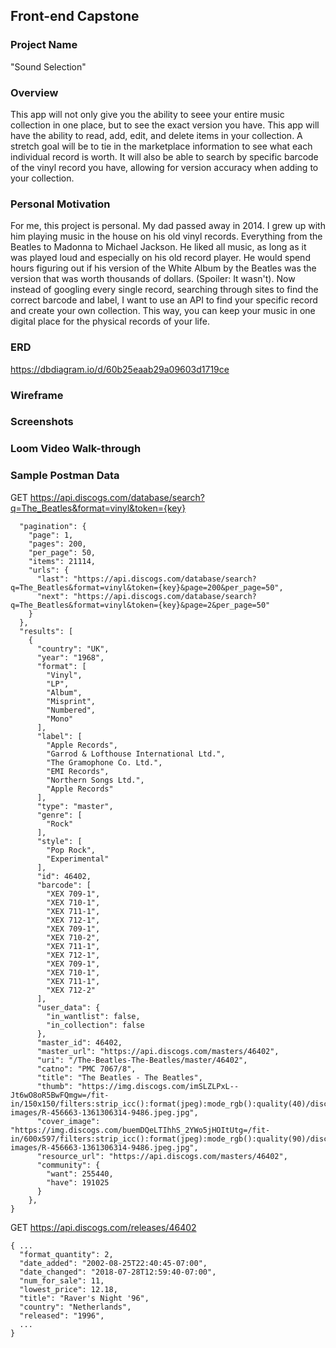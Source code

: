 ## Front-end Capstone

### Project Name
"Sound Selection"
### Overview
This app will not only give you the ability to seee your entire music collection in one place, but to see the exact version you have. This app will have the ability to read, add, edit, and delete items in your collection. A stretch goal will be to tie in the marketplace information to see what each individual record is worth. It will also be able to search by specific barcode of the vinyl record you have, allowing for version accuracy when adding to your collection.
### Personal Motivation
For me, this project is personal. My dad passed away in 2014. I grew up with him playing music in the house on his old vinyl records. Everything from the Beatles to Madonna to Michael Jackson. He liked all music, as long as it was played loud and especially on his old record player. He would spend hours figuring out if his version of the White Album by the Beatles was the version that was worth thousands of dollars. (Spoiler: It wasn't). Now instead of googling every single record, searching through sites to find the correct barcode and label, I want to use an API to find your specific record and create your own collection. This way, you can keep your music in one digital place for the physical records of your life. 
### ERD
https://dbdiagram.io/d/60b25eaab29a09603d1719ce
### Wireframe

### Screenshots
### Loom Video Walk-through

### Sample Postman Data

GET https://api.discogs.com/database/search?q=The_Beatles&format=vinyl&token={key}
```{
  "pagination": {
    "page": 1,
    "pages": 200,
    "per_page": 50,
    "items": 21114,
    "urls": {
      "last": "https://api.discogs.com/database/search?q=The_Beatles&format=vinyl&token={key}&page=200&per_page=50",
      "next": "https://api.discogs.com/database/search?q=The_Beatles&format=vinyl&token={key}&page=2&per_page=50"
    }
  },
  "results": [
    {
      "country": "UK",
      "year": "1968",
      "format": [
        "Vinyl",
        "LP",
        "Album",
        "Misprint",
        "Numbered",
        "Mono"
      ],
      "label": [
        "Apple Records",
        "Garrod & Lofthouse International Ltd.",
        "The Gramophone Co. Ltd.",
        "EMI Records",
        "Northern Songs Ltd.",
        "Apple Records"
      ],
      "type": "master",
      "genre": [
        "Rock"
      ],
      "style": [
        "Pop Rock",
        "Experimental"
      ],
      "id": 46402,
      "barcode": [
        "XEX 709-1",
        "XEX 710-1",
        "XEX 711-1",
        "XEX 712-1",
        "XEX 709-1",
        "XEX 710-2",
        "XEX 711-1",
        "XEX 712-1",
        "XEX 709-1",
        "XEX 710-1",
        "XEX 711-1",
        "XEX 712-2"
      ],
      "user_data": {
        "in_wantlist": false,
        "in_collection": false
      },
      "master_id": 46402,
      "master_url": "https://api.discogs.com/masters/46402",
      "uri": "/The-Beatles-The-Beatles/master/46402",
      "catno": "PMC 7067/8",
      "title": "The Beatles - The Beatles",
      "thumb": "https://img.discogs.com/imSLZLPxL--Jt6wO8oR5BwFQmgw=/fit-in/150x150/filters:strip_icc():format(jpeg):mode_rgb():quality(40)/discogs-images/R-456663-1361306314-9486.jpeg.jpg",
      "cover_image": "https://img.discogs.com/buemDQeLTIhhS_2YWo5jHOItUtg=/fit-in/600x597/filters:strip_icc():format(jpeg):mode_rgb():quality(90)/discogs-images/R-456663-1361306314-9486.jpeg.jpg",
      "resource_url": "https://api.discogs.com/masters/46402",
      "community": {
        "want": 255440,
        "have": 191025
      }
    },
}

```
GET https://api.discogs.com/releases/46402
```
{ ...
  "format_quantity": 2,
  "date_added": "2002-08-25T22:40:45-07:00",
  "date_changed": "2018-07-28T12:59:40-07:00",
  "num_for_sale": 11,
  "lowest_price": 12.18,
  "title": "Raver's Night '96",
  "country": "Netherlands",
  "released": "1996",
  ...
}
